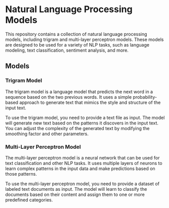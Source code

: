 # Natural Language Processing Models
This repository contains a collection of natural language processing models, including trigram and multi-layer perceptron models. 
These models are designed to be used for a variety of NLP tasks, such as language modeling, text classification, sentiment analysis, and more.
## Models
### Trigram Model
The trigram model is a language model that predicts the next word in a sequence based on the two previous words. It uses a simple probability-based approach to generate text that mimics the style and structure of the input text.

To use the trigram model, you need to provide a text file as input. The model will generate new text based on the patterns it discovers in the input text. You can adjust the complexity of the generated text by modifying the smoothing factor and other parameters.

### Multi-Layer Perceptron Model
The multi-layer perceptron model is a neural network that can be used for text classification and other NLP tasks. It uses multiple layers of neurons to learn complex patterns in the input data and make predictions based on those patterns.

To use the multi-layer perceptron model, you need to provide a dataset of labeled text documents as input. The model will learn to classify the documents based on their content and assign them to one or more predefined categories.
